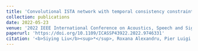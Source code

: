 ```yaml
---
title: 'Convolutional ISTA network with temporal consistency constraints for video reconstruction from event cameras'
collection: publications
date: 2022-05-23
venue: '2022 IEEE International Conference on Acoustics, Speech and Signal Processing (ICASSP)'
paperurl: 'https://doi.org/10.1109/ICASSP43922.2022.9746331'
citation: '<b>Siying Liu</b><sup>*</sup>, Roxana Alexandru, Pier Luigi Dragotti. (2022). <i>ICASSP 2022-2022 IEEE International Conference on Acoustics, Speech and Signal Processing (ICASSP)</i>. 1935-1939.'
---
```

